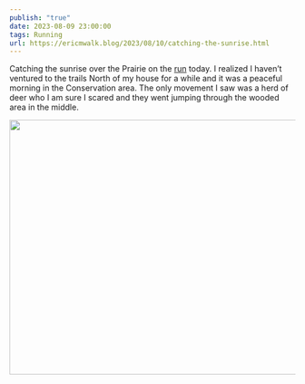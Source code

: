 ```yaml
---
publish: "true"
date: 2023-08-09 23:00:00
tags: Running
url: https://ericmwalk.blog/2023/08/10/catching-the-sunrise.html
---
```


Catching the sunrise over the Prairie on the [run](https://strava.com/activities/9619372034) today. I realized I haven’t ventured to the trails North of my house for a while and it was a peaceful morning in the Conservation area. The only movement I saw was a herd of deer who I am sure I scared and they went jumping through the wooded area in the middle.

<img src="uploads/2023/img-5846.jpeg" width="600" height="450" alt="">